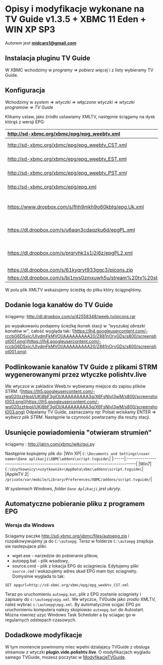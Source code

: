 # Opisy i modyfikacje wykonane na TV Guide v1.3.5 + XBMC 11 Eden + WIN XP SP3 #
Autorem jest **midcars1@gmail.com**

## Instalacja pluginu TV Guide ##
W XBMC wchodzimy w _programy => pobierz więcej_ i z listy wybieramy TV Guide.


## Konfiguracja ##
Wchodzimy  w _system => wtyczki => włączone wtyczki => wtyczki programów => TV Guide_

Klikamy ustaw, jako źródło ustawiamy XMLTV, następnie ściągamy na dysk którąś z wersji EPG:

|http://sd-xbmc.org/xbmc/epg/epg_weebtv.xml| wersja na 48 godzin dla weeb.tv|
|:-----------------------------------------|:-------------------------------|
|http://sd-xbmc.org/xbmc/epg/epg_weebtv_CST.xml| wersja na 48 godzin dla weeb.tv dla strefy czasowej CST|
|http://sd-xbmc.org/xbmc/epg/epg_weebtv_EST.xml| wersja na 48 godzin dla weeb.tv dla strefy czasowej EST|
|http://sd-xbmc.org/xbmc/epg/epg_weebtv_PST.xml| wersja na 48 godzin dla weeb.tv dla strefy czasowej PST|
|http://sd-xbmc.org/xbmc/epg/epg.xml| wersja na 7 dni dla 160+ kanałów, około 16Mb|
|https://www.dropbox.com/s/fhh9mkh9o60kbtg/epg.Uk.xml|wersja na 4 dni posegregowana tematycznie 93 kanały weeb.tv+wlacz.tv+srtumienie Dla czasu Gmt (UK)|
|https://dl.dropbox.com/s/u6aqn3cdaqzku6d/epgPL.xml| wersja na 4 dni posegregowana tematycznie 93 kanały weeb.tv+wlacz.tv+srtumienie |
|https://dl.dropbox.com/s/prqrvhk1s1j2i6z/epgPL2.xml|wersja na 4 dni posegregowana tematycznie 93 kanały weeb.tv+wlacz.tv+srtumienie+dodatkowe opisy programów|
|https://dl.dropbox.com/s/61kyqrvt933ggc3/picons.zip| loga kanałów do wersji epg na 4 dni |
|https://dl.dropbox.com/s/bj1nys0zmxuwh5u/stream%20tv%20strm.zip| pliki strm strumieni do wersji epg na 4 dni|


W polu plik XMLTV wskazujemy ścieżkę do pliku który ściągnęliśmy.


## Dodanie loga kanałów do TV Guide ##
ściągamy: http://dl.dropbox.com/u/42558348/weeb.tv/picons.rar

po wypakowaniu podajemy ścieżkę ikonek stacji w _"wyszukaj obrazki kanałów w"_, całość wygląda tak:
![https://lh4.googleusercontent.com/-rccbG6DSxjc/UIvdmFkMVOI/AAAAAAAAA20/Z881nOryGDs/s800/screenshot001.png](https://lh4.googleusercontent.com/-rccbG6DSxjc/UIvdmFkMVOI/AAAAAAAAA20/Z881nOryGDs/s800/screenshot001.png)

## Podlinkowanie kanałów TV Guide z plikami STRM wygenerowanymi przez wtyczke polishtv.live ##
We wtyczce w zakladce Weeb.tv wybieramy miejsce do zapisu plików STRM.
![https://lh5.googleusercontent.com/-wq020zzHppI/UKi8bF3gjOI/AAAAAAAAA3g/X6FsNIvI3wM/s800/screenshot003.png](https://lh5.googleusercontent.com/-wq020zzHppI/UKi8bF3gjOI/AAAAAAAAA3g/X6FsNIvI3wM/s800/screenshot003.png)
Odpalamy TV Guide, zaznaczamy np: Polsat wciskamy ENTER => _wybierz plik STRM_.
Następnie ta czynność powtarzamy dla reszty stacji.

## Usunięcie powiadomienia "otwieram strumień" ##
ściągamy :
http://jatrn.com/xbmc/wiki/gui.py


Następnie kopiujemy plik do:
|Win XP| `C:\Documents and Settings\<user name>\Dane aplikacji\XBMC\addons\script.tvguide\`|
|:-----|:----------------------------------------------------------------------------------|
|Win7| `C:\Uzytkownicy\<uzytkownik>\AppData\xbmc\addons\script.tvguide\`|
|AppleTV 2| `/private/var/mobile/Library/Preferences/XBMC/addons/script.tvguide/`|

_W systemach Windows, folder `Dane Aplikacji` jest ukryty._


## Automatyczne pobieranie pliku z programem EPG ##
### Wersja dla Windows ###
Sciagamy paczke http://sd-xbmc.org/xbmc/files/autoepg.zip i rozpakowywujemy ja do `C:\autoepg`. Teraz w folderze `C:\autoepg` znajduja sie nastepujace pliki:
  * wget.exe - narzedzie do pobieranie plikow,
  * autoepg.bat - plik wsadowy,
  * source.cmd - plik z lokacja EPG do sciagniecia.
Edytujemy pliki `source.cmd` i wskazujemy adres skad EPG mam byc sciagniety. Domyslnie wyglada to tak:
```
SET epgurl=http://sd-xbmc.org/xbmc/epg/epg_weebtv_CST.xml
```
Teraz po uruchomieniu `autoepg.bat`, plik z EPG zostanie sciagniety i zapisany do `c:\autoepg\epg.xml`. We wtyczce, TVGuide jako zrodlo XMLTV, nalez wybrac `c:\autoepg\epg.xml`.
By automatycznie scigac EPG po uruchomieniu komputera nalezy skopiowac `autoepg.bat` do Autostart. Mozna rowniez uzyc Windows Task Scheduler a by sciagac go w regularnych odstepach czasowych.


## Dodadkowe modyfikacje ##
W tym momencie powinnsmy miec wpelni dzialajacy TVGuide z obsluga streamow z wtyczki **plugin.vide.polishtv.live**. O modyfikacjach wygladu samego TVGuide, mozesz poczytac w [ModyfikacjeTVGuide](ModyfikacjeTVGuide.md).